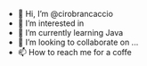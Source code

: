- 👋 Hi, I’m @cirobrancaccio
- 👀 I’m interested in 
- 🌱 I’m currently learning Java 
- 💞️ I’m looking to collaborate on ...
- 📫 How to reach me for a coffe

<!---
cirobrancaccio/cirobrancaccio is a ✨ special ✨ repository because its `README.md` (this file) appears on your GitHub profile.
You can click the Preview link to take a look at your changes.
--->
